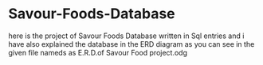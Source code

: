 # Savour-Foods-Database

here is the project of Savour Foods Database written in Sql entries and i have also explained the database in the ERD diagram as you can see in the given file nameds as E.R.D.of Savour Food project.odg 
